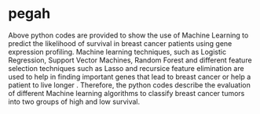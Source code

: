 # pegah
 Above python codes are provided to show the use of Machine Learning to predict the likelihood of survival in breast cancer patients using gene expression profiling. Machine learning techniques, such as Logistic Regression, Support Vector Machines, Random Forest and different feature selection techniques such as Lasso and recursice feature elimination are used to help in finding important genes that lead to breast cancer or help a patient to live longer . Therefore, the python codes describe the evaluation of different Machine learning algorithms to classify breast cancer tumors into two groups of high and low survival.
